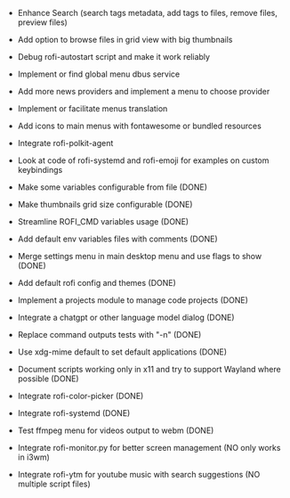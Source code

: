 - Enhance Search (search tags metadata, add tags to files, remove files, preview files)
- Add option to browse files in grid view with big thumbnails
- Debug rofi-autostart script and make it work reliably
- Implement or find global menu dbus service
- Add more news providers and implement a menu to choose provider
- Implement or facilitate menus translation
- Add icons to main menus with fontawesome or bundled resources
- Integrate rofi-polkit-agent
- Look at code of rofi-systemd and rofi-emoji for examples on custom keybindings

- Make some variables configurable from file (DONE)
- Make thumbnails grid size configurable (DONE)
- Streamline ROFI_CMD variables usage (DONE)
- Add default env variables files with comments (DONE)
- Merge settings menu in main desktop menu and use flags to show (DONE)
- Add default rofi config and themes (DONE)
- Implement a projects module to manage code projects (DONE)
- Integrate a chatgpt or other language model dialog (DONE)
- Replace command outputs tests with "-n" (DONE)
- Use xdg-mime default to set default applications (DONE)
- Document scripts working only in x11 and try to support Wayland where possible (DONE)
- Integrate rofi-color-picker (DONE)
- Integrate rofi-systemd (DONE)
- Test ffmpeg menu for videos output to webm (DONE)

- Integrate rofi-monitor.py for better screen management (NO only works in i3wm)
- Integrate rofi-ytm for youtube music with search suggestions (NO multiple script files)
